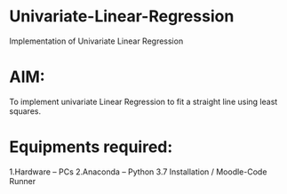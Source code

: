 # Univariate-Linear-Regression
Implementation of Univariate Linear Regression
# AIM:
To implement univariate Linear Regression to fit a straight line using least squares.
# Equipments required:
1.Hardware – PCs
2.Anaconda – Python 3.7 Installation / Moodle-Code Runner

